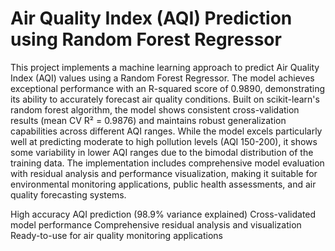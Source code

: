 # Air Quality Index (AQI) Prediction using Random Forest Regressor
This project implements a machine learning approach to predict Air Quality Index (AQI) values using a Random Forest Regressor. The model achieves exceptional performance with an R-squared score of 0.9890, demonstrating its ability to accurately forecast air quality conditions. Built on scikit-learn's random forest algorithm, the model shows consistent cross-validation results (mean CV R² = 0.9876) and maintains robust generalization capabilities across different AQI ranges. While the model excels particularly well at predicting moderate to high pollution levels (AQI 150-200), it shows some variability in lower AQI ranges due to the bimodal distribution of the training data. The implementation includes comprehensive model evaluation with residual analysis and performance visualization, making it suitable for environmental monitoring applications, public health assessments, and air quality forecasting systems.

High accuracy AQI prediction (98.9% variance explained)
Cross-validated model performance
Comprehensive residual analysis and visualization
Ready-to-use for air quality monitoring applications
